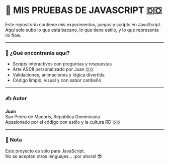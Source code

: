 
# 🧪 MIS PRUEBAS DE JAVASCRIPT 🇩🇴

Este repositorio contiene mis experimentos, juegos y scripts en JavaScript.  
Aquí solo subo lo que está bacano, lo que tiene estilo, y lo que representa mi flow.

---

### 🎯 ¿Qué encontrarás aquí?

- Scripts interactivos con preguntas y respuestas
- Arte ASCII personalizado por Juan 🇩🇴
- Validaciones, animaciones y lógica divertida
- Código limpio, visual y con sabor caribeño

---

### ✍️ Autor

**Juan**  
San Pedro de Macorís, República Dominicana  
Apasionado por el código con estilo y la cultura RD 🇩🇴

---

### 📌 Nota

Este proyecto es solo para JavaScript.  
No se aceptan otros lenguajes... ¡por ahora! 😎

